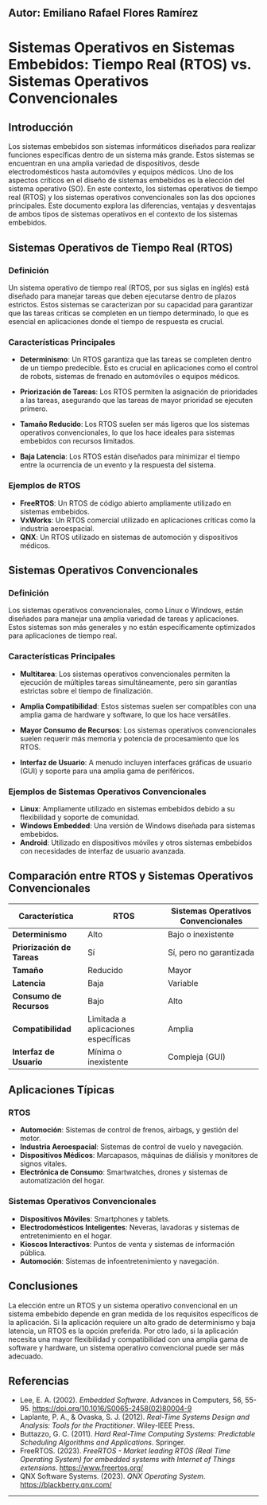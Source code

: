 ## Autor: Emiliano Rafael Flores Ramírez

# Sistemas Operativos en Sistemas Embebidos: Tiempo Real (RTOS) vs. Sistemas Operativos Convencionales

## Introducción

Los sistemas embebidos son sistemas informáticos diseñados para realizar funciones específicas dentro de un sistema más grande. Estos sistemas se encuentran en una amplia variedad de dispositivos, desde electrodomésticos hasta automóviles y equipos médicos. Uno de los aspectos críticos en el diseño de sistemas embebidos es la elección del sistema operativo (SO). En este contexto, los sistemas operativos de tiempo real (RTOS) y los sistemas operativos convencionales son las dos opciones principales. Este documento explora las diferencias, ventajas y desventajas de ambos tipos de sistemas operativos en el contexto de los sistemas embebidos.

## Sistemas Operativos de Tiempo Real (RTOS)

### Definición

Un sistema operativo de tiempo real (RTOS, por sus siglas en inglés) está diseñado para manejar tareas que deben ejecutarse dentro de plazos estrictos. Estos sistemas se caracterizan por su capacidad para garantizar que las tareas críticas se completen en un tiempo determinado, lo que es esencial en aplicaciones donde el tiempo de respuesta es crucial.

### Características Principales

- **Determinismo**: Un RTOS garantiza que las tareas se completen dentro de un tiempo predecible. Esto es crucial en aplicaciones como el control de robots, sistemas de frenado en automóviles o equipos médicos.
  
- **Priorización de Tareas**: Los RTOS permiten la asignación de prioridades a las tareas, asegurando que las tareas de mayor prioridad se ejecuten primero.

- **Tamaño Reducido**: Los RTOS suelen ser más ligeros que los sistemas operativos convencionales, lo que los hace ideales para sistemas embebidos con recursos limitados.

- **Baja Latencia**: Los RTOS están diseñados para minimizar el tiempo entre la ocurrencia de un evento y la respuesta del sistema.

### Ejemplos de RTOS

- **FreeRTOS**: Un RTOS de código abierto ampliamente utilizado en sistemas embebidos.
- **VxWorks**: Un RTOS comercial utilizado en aplicaciones críticas como la industria aeroespacial.
- **QNX**: Un RTOS utilizado en sistemas de automoción y dispositivos médicos.

## Sistemas Operativos Convencionales

### Definición

Los sistemas operativos convencionales, como Linux o Windows, están diseñados para manejar una amplia variedad de tareas y aplicaciones. Estos sistemas son más generales y no están específicamente optimizados para aplicaciones de tiempo real.

### Características Principales

- **Multitarea**: Los sistemas operativos convencionales permiten la ejecución de múltiples tareas simultáneamente, pero sin garantías estrictas sobre el tiempo de finalización.

- **Amplia Compatibilidad**: Estos sistemas suelen ser compatibles con una amplia gama de hardware y software, lo que los hace versátiles.

- **Mayor Consumo de Recursos**: Los sistemas operativos convencionales suelen requerir más memoria y potencia de procesamiento que los RTOS.

- **Interfaz de Usuario**: A menudo incluyen interfaces gráficas de usuario (GUI) y soporte para una amplia gama de periféricos.

### Ejemplos de Sistemas Operativos Convencionales

- **Linux**: Ampliamente utilizado en sistemas embebidos debido a su flexibilidad y soporte de comunidad.
- **Windows Embedded**: Una versión de Windows diseñada para sistemas embebidos.
- **Android**: Utilizado en dispositivos móviles y otros sistemas embebidos con necesidades de interfaz de usuario avanzada.

## Comparación entre RTOS y Sistemas Operativos Convencionales

| Característica               | RTOS                          | Sistemas Operativos Convencionales |
|------------------------------|-------------------------------|-------------------------------------|
| **Determinismo**             | Alto                          | Bajo o inexistente                 |
| **Priorización de Tareas**   | Sí                            | Sí, pero no garantizada            |
| **Tamaño**                   | Reducido                      | Mayor                              |
| **Latencia**                 | Baja                          | Variable                           |
| **Consumo de Recursos**      | Bajo                          | Alto                               |
| **Compatibilidad**           | Limitada a aplicaciones específicas | Amplia                            |
| **Interfaz de Usuario**      | Mínima o inexistente          | Compleja (GUI)                     |

## Aplicaciones Típicas

### RTOS

- **Automoción**: Sistemas de control de frenos, airbags, y gestión del motor.
- **Industria Aeroespacial**: Sistemas de control de vuelo y navegación.
- **Dispositivos Médicos**: Marcapasos, máquinas de diálisis y monitores de signos vitales.
- **Electrónica de Consumo**: Smartwatches, drones y sistemas de automatización del hogar.

### Sistemas Operativos Convencionales

- **Dispositivos Móviles**: Smartphones y tablets.
- **Electrodomésticos Inteligentes**: Neveras, lavadoras y sistemas de entretenimiento en el hogar.
- **Kioscos Interactivos**: Puntos de venta y sistemas de información pública.
- **Automoción**: Sistemas de infoentretenimiento y navegación.

## Conclusiones

La elección entre un RTOS y un sistema operativo convencional en un sistema embebido depende en gran medida de los requisitos específicos de la aplicación. Si la aplicación requiere un alto grado de determinismo y baja latencia, un RTOS es la opción preferida. Por otro lado, si la aplicación necesita una mayor flexibilidad y compatibilidad con una amplia gama de software y hardware, un sistema operativo convencional puede ser más adecuado.

## Referencias

- Lee, E. A. (2002). *Embedded Software*. Advances in Computers, 56, 55-95. https://doi.org/10.1016/S0065-2458(02)80004-9
- Laplante, P. A., & Ovaska, S. J. (2012). *Real-Time Systems Design and Analysis: Tools for the Practitioner*. Wiley-IEEE Press.
- Buttazzo, G. C. (2011). *Hard Real-Time Computing Systems: Predictable Scheduling Algorithms and Applications*. Springer.
- FreeRTOS. (2023). *FreeRTOS - Market leading RTOS (Real Time Operating System) for embedded systems with Internet of Things extensions*. https://www.freertos.org/
- QNX Software Systems. (2023). *QNX Operating System*. https://blackberry.qnx.com/

---
